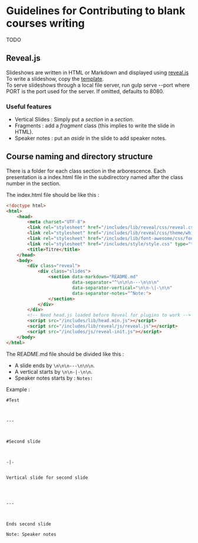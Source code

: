 # Guidelines for Contributing to blank courses writing

 TODO

## Reveal.js
Slideshows are written in HTML or Markdown and displayed using [reveal.js](http://lab.hakim.se/reveal-js/#/)  
To write a slideshow, copy the [template](courses/template.html).  
To serve slideshows through a local file server, run gulp serve --port <PORT> where PORT is the port used for the server. If omitted, defaults to 8080.

### Useful features
- Vertical Slides : Simply put a _section_ in a _section_.
- Fragments : add a _fragment_ class (this implies to write the slide in HTML).
- Speaker notes : put an _aside_ in the slide to add speaker notes.

## Course naming and directory structure

There is a folder for each class section in the arborescence.
Each presentation is a index.html file in the subdirectory named after the class number in the section.

The index.html file should be like this :

```html
<!doctype html>
<html>
    <head>
        <meta charset="UTF-8">
        <link rel="stylesheet" href="/includes/lib/reveal/css/reveal.css" type="text/css">
        <link rel="stylesheet" href="/includes/lib/reveal/css/theme/white.css" type="text/css">
        <link rel="stylesheet" href="/includes/lib/font-awesome/css/font-awesome.css" type="text/css">
        <link rel="stylesheet" href="/includes/style/style.css" type="text/css">
        <title>Titre</title>
    </head>
    <body>
        <div class="reveal">
            <div class="slides">
                <section data-markdown="README.md"
                         data-separator="^\n\n\n---\n\n\n"
                         data-separator-vertical="\n\n-\|-\n\n"
                         data-separator-notes="^Note:">
                </section>
            </div>
        </div>
        <!-- Need head.js loaded before Reveal for plugins to work -->
        <script src="/includes/lib/head.min.js"></script>
        <script src="/includes/lib/reveal/js/reveal.js"></script>
        <script src="/includes/js/reveal-init.js"></script>
    </body>
</html>
```

The README.md file should be divided like this :

* A slide ends by `\n\n\n---\n\n\n`.
* A vertical starts by `\n\n-|-\n\n`.
* Speaker notes starts by : `Notes:`

Example :

```
#Test



---



#Second slide



-|-


Vertical slide for second slide




---



Ends second slide

Note: Speaker notes
```
